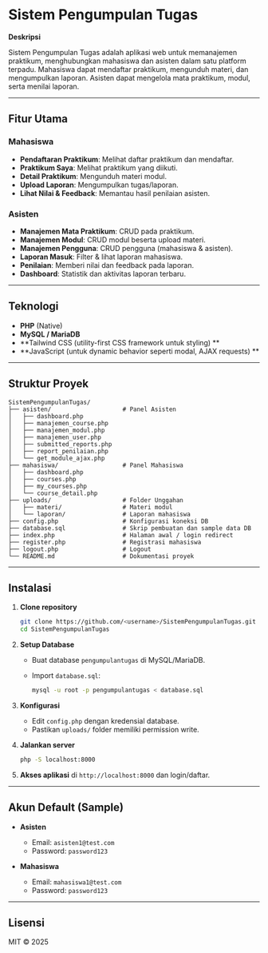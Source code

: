# Sistem Pengumpulan Tugas

**Deskripsi**

Sistem Pengumpulan Tugas adalah aplikasi web untuk memanajemen praktikum, menghubungkan mahasiswa dan asisten dalam satu platform terpadu. Mahasiswa dapat mendaftar praktikum, mengunduh materi, dan mengumpulkan laporan. Asisten dapat mengelola mata praktikum, modul, serta menilai laporan.

---

## Fitur Utama

### Mahasiswa

* **Pendaftaran Praktikum**: Melihat daftar praktikum dan mendaftar.
* **Praktikum Saya**: Melihat praktikum yang diikuti.
* **Detail Praktikum**: Mengunduh materi modul.
* **Upload Laporan**: Mengumpulkan tugas/laporan.
* **Lihat Nilai & Feedback**: Memantau hasil penilaian asisten.

### Asisten

* **Manajemen Mata Praktikum**: CRUD pada praktikum.
* **Manajemen Modul**: CRUD modul beserta upload materi.
* **Manajemen Pengguna**: CRUD pengguna (mahasiswa & asisten).
* **Laporan Masuk**: Filter & lihat laporan mahasiswa.
* **Penilaian**: Memberi nilai dan feedback pada laporan.
* **Dashboard**: Statistik dan aktivitas laporan terbaru.

---

## Teknologi

* **PHP** (Native)
* **MySQL / MariaDB**
* **Tailwind CSS  (utility-first CSS framework untuk styling) **
* **JavaScript (untuk dynamic behavior seperti modal, AJAX requests) **

---

## Struktur Proyek

```
SistemPengumpulanTugas/
├── asisten/                    # Panel Asisten
│   ├── dashboard.php
│   ├── manajemen_course.php
│   ├── manajemen_modul.php
│   ├── manajemen_user.php
│   ├── submitted_reports.php
│   ├── report_penilaian.php
│   └── get_module_ajax.php
├── mahasiswa/                  # Panel Mahasiswa
│   ├── dashboard.php
│   ├── courses.php
│   ├── my_courses.php
│   └── course_detail.php
├── uploads/                    # Folder Unggahan
│   ├── materi/                 # Materi modul
│   └── laporan/                # Laporan mahasiswa
├── config.php                  # Konfigurasi koneksi DB
├── database.sql                # Skrip pembuatan dan sample data DB
├── index.php                   # Halaman awal / login redirect
├── register.php                # Registrasi mahasiswa
├── logout.php                  # Logout
└── README.md                   # Dokumentasi proyek
```

---

## Instalasi

1. **Clone repository**

   ```bash
   git clone https://github.com/<username>/SistemPengumpulanTugas.git
   cd SistemPengumpulanTugas
   ```
2. **Setup Database**

   * Buat database `pengumpulantugas` di MySQL/MariaDB.
   * Import `database.sql`:

     ```bash
     mysql -u root -p pengumpulantugas < database.sql
     ```
3. **Konfigurasi**

   * Edit `config.php` dengan kredensial database.
   * Pastikan `uploads/` folder memiliki permission write.
4. **Jalankan server**

   ```bash
   php -S localhost:8000
   ```
5. **Akses aplikasi** di `http://localhost:8000` dan login/daftar.

---

## Akun Default (Sample)

* **Asisten**

  * Email: `asisten1@test.com`
  * Password: `password123`
* **Mahasiswa**

  * Email: `mahasiswa1@test.com`
  * Password: `password123`

---

## Lisensi

MIT © 2025
